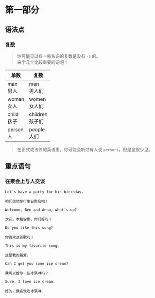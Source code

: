# 第一部分

## 语法点

### 复数

> 你可能见过有一些名词的复数是没有 `-s` 的。  
> 来学几个比较重要的词吧！

| 单数            | 复数                 |
| --------------- | -------------------- |
| man <br> 男人   | men <br> 男人们      |
| woman <br> 女人 | women <br> 女人们    |
| child <br> 孩子 | children <br> 孩子们 |
| person <br> 人  | people <br> 人们     |



> 在正式或法律的英语里，你可能会听过有人说 `persons`，但是这很少见。

## 重点语句

### 在聚会上与人交谈

```text
Let's have a party for his birthday.

咱们给他举行生日聚会吧！
```

```text
Welcome, Ben and Anna, what's up?

欢迎，本和安娜，你们好吗？
```

```text
Do you like this song?

你喜欢这首歌吗？
```

```text
This is my favorite song.

这是我的最爱。
```

```text
Can I get you some ice cream?

我可以给你一些冰淇淋吗？
```

```text
Sure, I love ice cream.

好的，我喜欢吃冰淇淋。
```
